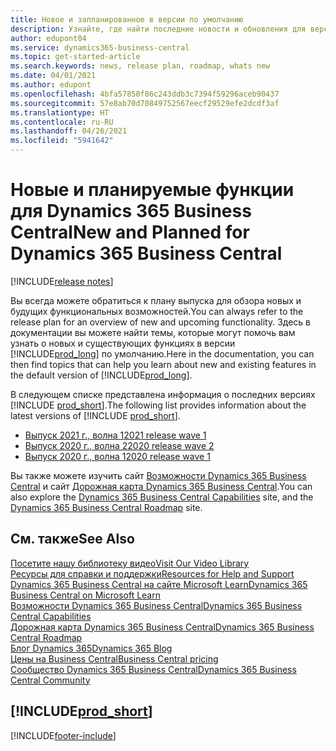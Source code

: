 ```yaml
---
title: Новое и запланированное в версии по умолчанию
description: Узнайте, где найти последние новости и обновления для версии Business Central по умолчанию.
author: edupont04
ms.service: dynamics365-business-central
ms.topic: get-started-article
ms.search.keywords: news, release plan, roadmap, whats new
ms.date: 04/01/2021
ms.author: edupont
ms.openlocfilehash: 4bfa57850f86c243ddb3c7394f59296aceb90437
ms.sourcegitcommit: 57e8ab70d70849752567eecf29529efe2dcdf3af
ms.translationtype: HT
ms.contentlocale: ru-RU
ms.lasthandoff: 04/26/2021
ms.locfileid: "5941642"
---
```

# <a name="new-and-planned-for-dynamics-365-business-central"></a><span data-ttu-id="f5451-103">Новые и планируемые функции для Dynamics 365 Business Central</span><span class="sxs-lookup"><span data-stu-id="f5451-103">New and Planned for Dynamics 365 Business Central</span></span>

[!INCLUDE[release notes](includes/release-notes.md)]

<span data-ttu-id="f5451-104">Вы всегда можете обратиться к плану выпуска для обзора новых и будущих функциональных возможностей.</span><span class="sxs-lookup"><span data-stu-id="f5451-104">You can always refer to the release plan for an overview of new and upcoming functionality.</span></span> <span data-ttu-id="f5451-105">Здесь в документации вы можете найти темы, которые могут помочь вам узнать о новых и существующих функциях в версии [!INCLUDE[prod_long](includes/prod_long.md)] по умолчанию.</span><span class="sxs-lookup"><span data-stu-id="f5451-105">Here in the documentation, you can then find topics that can help you learn about new and existing features in the default version of [!INCLUDE[prod_long](includes/prod_long.md)].</span></span>  

<span data-ttu-id="f5451-106">В следующем списке представлена информация о последних версиях [!INCLUDE [prod_short](includes/prod_short.md)].</span><span class="sxs-lookup"><span data-stu-id="f5451-106">The following list provides information about the latest versions of [!INCLUDE [prod_short](includes/prod_short.md)].</span></span>  

* [<span data-ttu-id="f5451-107">Выпуск 2021 г., волна 1</span><span class="sxs-lookup"><span data-stu-id="f5451-107">2021 release wave 1</span></span>](/dynamics365-release-plan/2021wave1/smb/dynamics365-business-central/planned-features)  
* [<span data-ttu-id="f5451-108">Выпуск 2020 г., волна 2</span><span class="sxs-lookup"><span data-stu-id="f5451-108">2020 release wave 2</span></span>](/dynamics365-release-plan/2020wave2/smb/dynamics365-business-central/planned-features)  
* [<span data-ttu-id="f5451-109">Выпуск 2020 г., волна 1</span><span class="sxs-lookup"><span data-stu-id="f5451-109">2020 release wave 1</span></span>](/dynamics365-release-plan/2020wave1/dynamics365-business-central/planned-features)  

<span data-ttu-id="f5451-110">Вы также можете изучить сайт [Возможности Dynamics 365 Business Central](https://dynamics.microsoft.com/business-central/capabilities/) и сайт [Дорожная карта Dynamics 365 Business Central](https://dynamics.microsoft.com/roadmap/business-central/).</span><span class="sxs-lookup"><span data-stu-id="f5451-110">You can also explore the [Dynamics 365 Business Central Capabilities](https://dynamics.microsoft.com/business-central/capabilities/) site, and the [Dynamics 365 Business Central Roadmap](https://dynamics.microsoft.com/roadmap/business-central/) site.</span></span>  

<!--comment out for 3 days[![RSS Subscription](/dynamics365-release-plan/media/feed-icon.png "RSS Subscription")](https://go.microsoft.com/fwlink/?linkid=2161350) Updates to Dynamics 365 Business Central documentation-->

## <a name="see-also"></a><span data-ttu-id="f5451-111">См. также</span><span class="sxs-lookup"><span data-stu-id="f5451-111">See Also</span></span>

[<span data-ttu-id="f5451-112">Посетите нашу библиотеку видео</span><span class="sxs-lookup"><span data-stu-id="f5451-112">Visit Our Video Library</span></span>](across-videos.md)  
[<span data-ttu-id="f5451-113">Ресурсы для справки и поддержки</span><span class="sxs-lookup"><span data-stu-id="f5451-113">Resources for Help and Support</span></span>](product-help-and-support.md)  
[<span data-ttu-id="f5451-114">Dynamics 365 Business Central на сайте Microsoft Learn</span><span class="sxs-lookup"><span data-stu-id="f5451-114">Dynamics 365 Business Central on Microsoft Learn</span></span>](/learn/dynamics365/business-central?WT.mc_id=dyn365bc_landingpage-docs)  
[<span data-ttu-id="f5451-115">Возможности Dynamics 365 Business Central</span><span class="sxs-lookup"><span data-stu-id="f5451-115">Dynamics 365 Business Central Capabilities</span></span>](https://dynamics.microsoft.com/business-central/capabilities/)  
[<span data-ttu-id="f5451-116">Дорожная карта Dynamics 365 Business Central</span><span class="sxs-lookup"><span data-stu-id="f5451-116">Dynamics 365 Business Central Roadmap</span></span>](https://dynamics.microsoft.com/roadmap/business-central/)  
[<span data-ttu-id="f5451-117">Блог Dynamics 365</span><span class="sxs-lookup"><span data-stu-id="f5451-117">Dynamics 365 Blog</span></span>](https://cloudblogs.microsoft.com/dynamics365/it/product/business-central/)  
[<span data-ttu-id="f5451-118">Цены на Business Central</span><span class="sxs-lookup"><span data-stu-id="f5451-118">Business Central pricing</span></span>](https://dynamics.microsoft.com/business-central/overview/#pricing)  
[<span data-ttu-id="f5451-119">Сообщество Dynamics 365 Business Central</span><span class="sxs-lookup"><span data-stu-id="f5451-119">Dynamics 365 Business Central Community</span></span>](https://community.dynamics.com/business/)

## [!INCLUDE[prod_short](includes/free_trial_md.md)]

[!INCLUDE[footer-include](includes/footer-banner.md)]